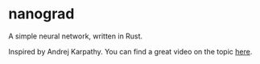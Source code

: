 # nanograd

A simple neural network, written in Rust.

Inspired by Andrej Karpathy. You can find a great video on the topic [here](https://www.youtube.com/watch?v=VMj-3S1tku0).
